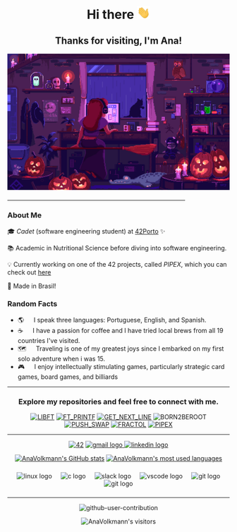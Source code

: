 <div align="center">
  <h1><b>Hi there <img src="https://raw.githubusercontent.com/appinha/appinha/main/img/Hi.gif" width="30px"></b></h1> 
  <h2><b>Thanks for visiting, I'm Ana!</b></h2>
</div>

<p align="center">
  <img src=halloweenchill.gif
</p>

<hr style="width: 80%; margin-top: 20px; margin-bottom: 20px; border-color: #ccc;">

### About Me

🎓  _Cadet_ (software engineering student) at [42Porto](https://www.42porto.com/) ✨

📚 Academic in Nutritional Science before diving into software engineering.

💡 Currently working on one of the 42 projects, called _PIPEX_, which you can check out [here](https://github.com/AnaVolkmann/42_PIPEX)

🌱 Made in Brasil!

### Random Facts
-  🌎 &emsp; I speak three languages: Portuguese, English, and Spanish.
-  ☕ &emsp; I have a passion for coffee and I have tried local brews from all 19 countries I've visited.
-  🗺️ &emsp; Traveling is one of my greatest joys since I embarked on my first solo adventure when i was 15.
- 🎮 &emsp; I enjoy intellectually stimulating games, particularly strategic card games, board games, and billiards
---
<div align="center">
  <h3><b>Explore my repositories and feel free to connect with me.</b></h3>
	
	
[![LIBFT](https://github.com/AnaVolkmann/42_project_badges/blob/main/badges/libftm.png)](https://github.com/AnaVolkmann/42_LIBFT) [![FT_PRINTF](https://github.com/AnaVolkmann/42_project_badges/blob/main/badges/ft_printfe.png)](https://github.com/AnaVolkmann/42_FT_PRINTF)  [![GET_NEXT_LINE](https://github.com/AnaVolkmann/42_project_badges/blob/main/badges/get_next_linem.png)](https://github.com/AnaVolkmann/42_GET_NEXT_LINE) ![BORN2BEROOT](https://github.com/AnaVolkmann/42_project_badges/blob/main/badges/born2beroote.png) [![PUSH_SWAP](https://github.com/AnaVolkmann/42_project_badges/blob/main/badges/push_swapm.png)](https://github.com/AnaVolkmann/42_PUSH_SWAP) [![FRACTOL](https://github.com/AnaVolkmann/42_project_badges/blob/main/badges/fract-olm.png)](https://github.com/AnaVolkmann/42_FRACTOL) [![PIPEX](https://github.com/AnaVolkmann/42_project_badges/blob/main/badges/pipexe.png)](https://github.com/AnaVolkmann/42_PIPEX)
	
---

<div align="center">
	<a href='https://profile.intra.42.fr/users/ana-lda-' target="_blank"><img alt='42' src='https://img.shields.io/badge/Porto-100000?style=flat-square&logo=42&logoColor=white&labelColor=000000&color=000000'height="28"/></a>
   <a href = "mailto:ana.s.volkmann@gmail.com"><img src="https://img.shields.io/static/v1?message=Gmail&logo=gmail&label=&color=D14836&logoColor=white&labelColor=&style=for-the-badge" height="28" alt="gmail logo"  />
  <a href="https://www.linkedin.com/in/ana-laura-volkmann-a60b782bb//" target="_blank"><img src="https://img.shields.io/static/v1?message=LinkedIn&logo=linkedin&label=&color=0077B5&logoColor=white&labelColor=&style=for-the-badge" height="28" alt="linkedin logo"  />
</div>
	

<div align="center">

[![AnaVolkmann's GitHub stats](https://github-readme-stats.vercel.app/api?username=AnaVolkmann&layout=compact&hide_border=true&bg_color=00000000&theme=material-palenight)](https://github.com/AnaVolkmann?tab=repositories)
[![AnaVolkmann's most used languages](https://github-readme-stats.vercel.app/api/top-langs/?username=AnaVolkmann&layout=compact&hide_border=true&bg_color=00000000&theme=material-palenight)](https://github.com/AnaVolkmann?tab=repositories)

###
<div align="center">
  <img src="https://cdn.jsdelivr.net/gh/devicons/devicon/icons/linux/linux-original.svg" height="40" alt="linux logo"  />
  <img width="12" />
  <img src="https://cdn.jsdelivr.net/gh/devicons/devicon/icons/c/c-original.svg" height="40" alt="c logo"  />
  <img width="12" />
  <img src="https://cdn.jsdelivr.net/gh/devicons/devicon/icons/slack/slack-original.svg" height="40" alt="slack logo"  />
  <img width="12" />
  <img src="https://cdn.jsdelivr.net/gh/devicons/devicon/icons/vscode/vscode-original.svg" height="40" alt="vscode logo"  />
  <img width="12" />
  <img src="https://cdn.jsdelivr.net/gh/devicons/devicon/icons/github/github-original.svg" height="40" alt="git logo"  />
<img src="https://cdn.jsdelivr.net/gh/devicons/devicon/icons/git/git-original.svg" height="40" alt="git logo" />

###
---

![github-user-contribution](https://user-images.githubusercontent.com/58959408/157782696-8bc9ca49-ca61-4ab5-8b83-49c4e76c1a8f.svg)

<p align="center">
    <img alt="AnaVolkmann's visitors" src="https://komarev.com/ghpvc/?username=AnaVolkmann&color=8c36db&style=flat&label=visitors" />
</p>

</div>

